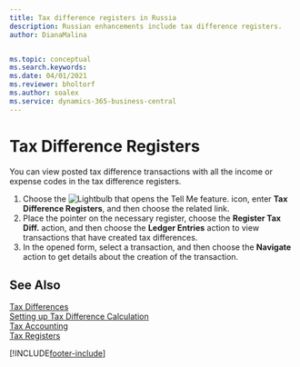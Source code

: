 ```yaml
---
title: Tax difference registers in Russia
description: Russian enhancements include tax difference registers.
author: DianaMalina


ms.topic: conceptual
ms.search.keywords:
ms.date: 04/01/2021
ms.reviewer: bholtorf
ms.author: soalex
ms.service: dynamics-365-business-central
---
```


# Tax Difference Registers

You can view posted tax difference transactions with all the income or expense codes in the tax difference registers.

1. Choose the ![Lightbulb that opens the Tell Me feature.](../../media/ui-search/search_small.png "Tell me what you want to do") icon, enter **Tax Difference Registers**, and then choose the related link.
2. Place the pointer on the necessary register, choose the **Register Tax Diff.** action, and then choose the **Ledger Entries** action to view transactions that have created tax differences.
3. In the opened form, select a transaction, and then choose the **Navigate** action to get details about the creation of the transaction.

## See Also

[Tax Differences](Tax-Differences.md)  
[Setting up Tax Difference Calculation](Setting-up-Tax-Difference-Calculation.md)  
[Tax Accounting](Tax-Accounting.md)  
[Tax Registers](Tax-Registers.md)  


[!INCLUDE[footer-include](../../includes/footer-banner.md)]